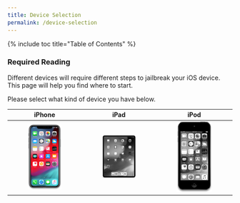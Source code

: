 ```yaml
---
title: Device Selection
permalink: /device-selection
---
```


{% include toc title="Table of Contents" %}

### Required Reading

Different devices will require different steps to jailbreak your iOS device. This page will help you find where to start.

Please select what kind of device you have below.

<table>
  <colgroup>
    <col span="1" style="width: 33%;">
    <col span="1" style="width: 33%;">
    <col span="1" style="width: 34%;">
  </colgroup>
  <thead>
    <tr>
      <th style="text-align: center; font-weight: bold;">iPhone</th>
      <th style="text-align: center; font-weight: bold;">iPad</th>
      <th style="text-align: center; font-weight: bold;">iPod</th>
    </tr>
  </thead>
  <tbody>
    <tr>
      <td style="text-align: center; font-weight: bold;"><a href="device-selection-(iphone)"><img src="/assets/images/iPhone11,2.png" alt="" width="50%"></a></td>
      <td style="text-align: center; font-weight: bold;"><a hef="device-selection-(ipad)"><img src="/assets/images/iPad8,7.png" style="filter: gray; -webkit-filter: grayscale(1); filter: grayscale(1);" alt="" width="50%"></a></td>
      <td style="text-align: center; font-weight: bold;"><a hef="device-selection-(ipod)"><img src="/assets/images/iPod9,1.png" style="filter: gray; -webkit-filter: grayscale(1); filter: grayscale(1);" alt="" width="50%"></a></td>
    </tr>
  </tbody>
</table>
